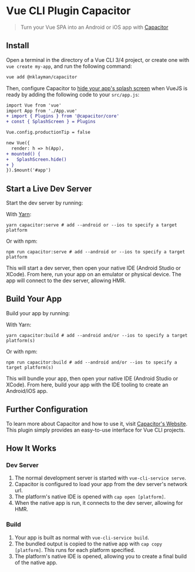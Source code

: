 # Vue CLI Plugin Capacitor

> Turn your Vue SPA into an Android or iOS app with [Capacitor](https://capacitor.ionicframework.com/)

## Install

Open a terminal in the directory of a Vue CLI 3/4 project, or create one with `vue create my-app`, and run the following command:

```bash
vue add @nklayman/capacitor
```

Then, configure Capacitor to [hide your app's splash screen](https://capacitor.ionicframework.com/docs/apis/splash-screen/#hiding-the-splash-screen) when VueJS is ready by adding the following code to your `src/app.js`:

```diff
import Vue from 'vue'
import App from './App.vue'
+ import { Plugins } from '@capacitor/core'
+ const { SplashScreen } = Plugins

Vue.config.productionTip = false

new Vue({
  render: h => h(App),
+ mounted() {
+   SplashScreen.hide()
+ }
}).$mount('#app')

```

## Start a Live Dev Server

Start the dev server by running:

With [Yarn](https://yarnpkg.com):

```shell
yarn capacitor:serve # add --android or --ios to specify a target platform
```

Or with npm:

```shell
npm run capacitor:serve # add --android or --ios to specify a target platform
```

This will start a dev server, then open your native IDE (Android Studio or XCode). From here, run your app on an emulator or physical device. The app will connect to the dev server, allowing HMR.

## Build Your App

Build your app by running:

With Yarn:

```shell
yarn capacitor:build # add --android and/or --ios to specify a target platform(s)
```

Or with npm:

```shell
npm run capacitor:build # add --android and/or --ios to specify a target platform(s)
```

This will bundle your app, then open your native IDE (Android Studio or XCode). From here, build your app with the IDE tooling to create an Android/iOS app.

## Further Configuration

To learn more about Capacitor and how to use it, visit [Capacitor's Website](https://capacitor.ionicframework.com/). This plugin simply provides an easy-to-use interface for Vue CLI projects.

## How It Works

### Dev Server

1. The normal development server is started with `vue-cli-service serve`.
2. Capacitor is configured to load your app from the dev server's network url.
3. The platform's native IDE is opened with `cap open [platform]`.
4. When the native app is run, it connects to the dev server, allowing for HMR.

### Build

1. Your app is built as normal with `vue-cli-service build`.
2. The bundled output is copied to the native app with `cap copy [platform]`. This runs for each platform specified.
3. The platform's native IDE is opened, allowing you to create a final build of the native app.
